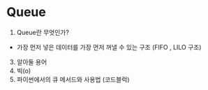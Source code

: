 # Queue
1. Queue란 무엇인가?
* 가장 먼저 넣은 데이터를 가장 먼저 꺼낼 수 있는 구조 (FIFO , LILO 구조)
3. 알아둘 용어
4. 빅(o)
5. 파이썬에서의 큐 메서드와 사용법 (코드블럭)
